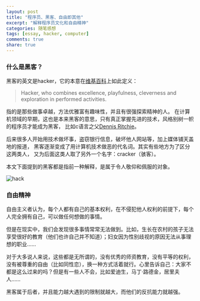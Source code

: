 ```yaml
---
layout: post
title: "程序员、黑客、自由即其他"
excerpt: "解释程序员文化和自由精神"
categories: 随笔感想
tags: [essay, hacker, computer]
comments: true
share: true
---
```


### 什么是黑客？
黑客的英文是hacker，它的本意在[维基百科](http://en.wikipedia.org/wiki/Hacker_\(programmer_subculture\))上如此定义：
> Hacker, who combines excellence, playfulness, cleverness and exploration in performed activities.

指的是那些做事卓越，方法优雅富有趣味性，并且有很强探索精神的人。
在计算机领域的早期，这也是本来黑客的意思，只有真正掌握先进的技术，风格别树一帜的程序员才能成为黑客，
比如c语言之父[Dennis Ritchie](http://en.wikipedia.org/wiki/Dennis_Ritchie)。

后来很多人开始用技术做坏事，盗窃银行信息，破坏他人网站等，加上媒体铺天盖地的报道，
黑客逐渐变成了用计算机技术做恶的代名词。其实有些地方为了区分这两类人，
又为后面这类人取了另外一个名字：cracker（骇客）。

本文下面提到的黑客都是指前一种解释，是属于令人敬仰和佩服的对象。

![hack]

### 自由精神

自由主义者认为，每个人都有自己的基本权利，在不侵犯他人权利的前提下，每个人完全拥有自己，可以做任何想做的事情。

但是在现实中，我们会发现很多事情常常无法做到。比如，生长在农村的孩子无法享受很好的教育（他们也许自己并不知道）；妇女因为性别歧视的原因无法从事理想的职业……

对于大多说人来说，这些都是无所谓的，没有优秀的师资教育，没有平等的权利，没有被尊重的自由（比如同性恋），换一种方式活着就行。心里告诉自己：大家不都是这么过来的吗？但是有一些人不会，比如爱迪生，马丁·路德金，居里夫人……

黑客属于后者，并且能力越大遇到的限制就越大，而他们的反抗能力就越强。

[hack]: http://www.domainraccoon.com/uploads/images/hacktheplanet.jpg
